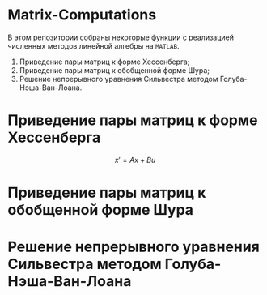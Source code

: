 # Matrix-Computations
В этом репозитории собраны некоторые функции с реализацией численных методов линейной алгебры на `MATLAB`.
1. Приведение пары матриц к форме Хессенберга;
3. Приведение пары матриц к обобщенной форме Шура;
4. Решение непрерывного уравнения Сильвестра методом Голуба-Нэша-Ван-Лоана.
# Приведение пары матриц к форме Хессенберга
```math
x'=Ax+Bu
```
# Приведение пары матриц к обобщенной форме Шура

# Решение непрерывного уравнения Сильвестра методом Голуба-Нэша-Ван-Лоана
